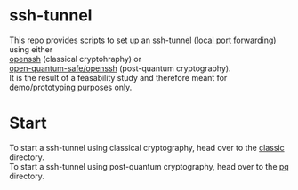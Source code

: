 # ssh-tunnel
This repo provides scripts to set up an ssh-tunnel ([local port forwarding](https://www.ssh.com/academy/ssh/tunneling/example)) using either\
[openssh](https://github.com/open-quantum-safe/openssh) (classical cryptohraphy) or\
[open-quantum-safe/openssh](https://github.com/open-quantum-safe/openssh) (post-quantum cryptography).\
It is the result of a feasability study and therefore meant for demo/prototyping purposes only.

# Start
To start a ssh-tunnel using classical cryptography, head over to the [classic](/classic) directory.\
To start a ssh-tunnel using post-quantum cryptography, head over to the [pq](/pq) directory.

